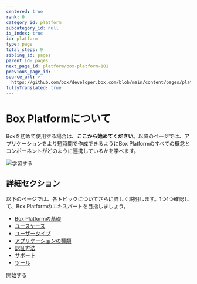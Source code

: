 ```yaml
---
centered: true
rank: 0
category_id: platform
subcategory_id: null
is_index: true
id: platform
type: page
total_steps: 9
sibling_id: pages
parent_id: pages
next_page_id: platform/box-platform-101
previous_page_id: ''
source_url: >-
  https://github.com/box/developer.box.com/blob/main/content/pages/platform/index.md
fullyTranslated: true
---
```

# Box Platformについて

Boxを初めて使用する場合は、**ここから始めてください**。以降のページでは、アプリケーションをより短時間で作成できるようにBox Platformのすべての概念とコンポーネントがどのように連携しているかを学べます。

<!-- To kick off your learning journey, checkout this video for an overview on everything Box Platform. -->

<ImageFrame center>

![学習する](images/header.png)

</ImageFrame>

<!-- REPLACE ABOVE IMAGE WITH VIDEO -->

## 詳細セクション

以下のページでは、各トピックについてさらに詳しく説明します。1つ1つ確認して、Box Platformのエキスパートを目指しましょう。

* [Box Platformの基礎][platform101]
* [ユースケース][usecases]
* [ユーザータイプ][usertypes]
* [アプリケーションの種類][apptypes]
* [認証方法][authtypes]
* [サポート][support]
* [ツール][tools]

<Next>

開始する

</Next>

[platform101]: page://platform/box-platform-101

[usecases]: page://platform/use-cases

[usertypes]: page://platform/user-types

[apptypes]: page://platform/application-types

[authtypes]: page://platform/authentication-methods

[support]: page://platform/support

[tools]: page://platform/tools
